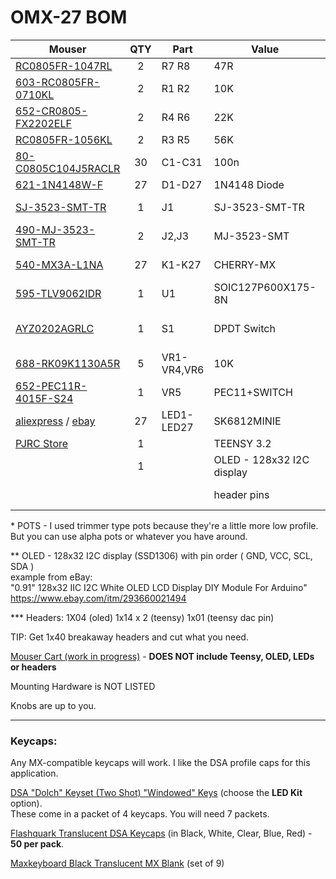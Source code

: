 # OMX-27 BOM


| Mouser  | QTY | Part | Value | Package |
|-----|:--:|-----|-----|-----|
|[RC0805FR-1047RL](http://www.mouser.com/Search/ProductDetail.aspx?R=RC0805FR-1047RL)|2|R7 R8|47R|0805|
|[603-RC0805FR-0710KL](http://www.mouser.com/Search/ProductDetail.aspx?R=603-RC0805FR-0710KL)|2|R1 R2|10K|0805|
|[652-CR0805-FX2202ELF](http://www.mouser.com/Search/ProductDetail.aspx?R=652-CR0805-FX2202ELF)|2|R4 R6|22K|0805|
|[RC0805FR-1056KL](http://www.mouser.com/Search/ProductDetail.aspx?R=RC0805FR-1056KL)|2|R3 R5|56K|0805|
|[80-C0805C104J5RACLR](http://www.mouser.com/Search/ProductDetail.aspx?R=80-C0805C104J5RACLR)|30|C1-C31|100n|0805|
|[621-1N4148W-F](http://www.mouser.com/Search/ProductDetail.aspx?R=621-1N4148W-F)|27|D1-D27|1N4148 Diode|SOD-123|
|[SJ-3523-SMT-TR](http://www.mouser.com/Search/ProductDetail.aspx?R=SJ-3523-SMT-TR)|1|J1|SJ-3523-SMT-TR|3.5 mm jack stereo|
|[490-MJ-3523-SMT-TR](http://www.mouser.com/Search/ProductDetail.aspx?R=490-MJ-3523-SMT-TR)|2|J2,J3|MJ-3523-SMT|3.5 mm jack mono|
|[540-MX3A-L1NA](http://www.mouser.com/Search/ProductDetail.aspx?R=540-MX3A-L1NA)|27|K1-K27|CHERRY-MX|CHERRY-MX Silent Red|
|[595-TLV9062IDR](http://www.mouser.com/Search/ProductDetail.aspx?R=595-TLV9062IDR)|1|U1|SOIC127P600X175-8N|TLV9062IDR|
|[AYZ0202AGRLC](http://www.mouser.com/Search/ProductDetail.aspx?R=AYZ0202AGRLC)|1|S1|DPDT Switch|SWITCH-DPDT-SMD-AYZ0202|
|[688-RK09K1130A5R](http://www.mouser.com/Search/ProductDetail.aspx?R=688-RK09K1130A5R)|5|VR1-VR4,VR6|10K|9MM_SNAP-IN_POT*|
|[652-PEC11R-4015F-S24](http://www.mouser.com/Search/ProductDetail.aspx?R=652-PEC11R-4015F-S24)|1|VR5|PEC11+SWITCH|Encoder with Switch|
| [aliexpress](https://www.aliexpress.com/item/4000475685852.html?spm=a2g0s.9042311.0.0.601b4c4dcyhOZn) / [ebay](https://www.ebay.com/itm/100-2000pcs-SK6812-MINI-E-LED-CHIP-SK6812-3228-4pin-dream-color-LEDS-DC5V/224140435419?hash=item342fcf9fdb:g:XbAAAOSwzkRd8g96)|27|LED1-LED27|SK6812MINIE|SK6812-MINI-E|
| [PJRC Store](https://www.pjrc.com/store/teensy32.html) |1| |TEENSY 3.2||
|  |1| |OLED - 128x32 I2C display| \**See below|
|  | | |header pins| \***See below|

\* POTS - I used trimmer type pots because they're a little more low profile. But you can use alpha pots or whatever you have around.

\** OLED - 128x32 I2C display (SSD1306) with pin order ( GND, VCC, SCL, SDA )  
example from eBay:  
"0.91" 128x32 IIC I2C White OLED LCD Display DIY Module For Arduino"  
https://www.ebay.com/itm/293660021494  

\*** Headers:
1X04 (oled) 
1x14 x 2 (teensy) 
1x01 (teensy dac pin) 

TIP: Get 1x40 breakaway headers and cut what you need.  

[Mouser Cart (work in progress)](https://www.mouser.com/ProjectManager/ProjectDetail.aspx?AccessID=13c0107d30) - __DOES NOT include Teensy, OLED, LEDs or headers__

Mounting Hardware is NOT LISTED

Knobs are up to you.

---

### Keycaps: 

Any MX-compatible keycaps will work.  I like the DSA profile caps for this application.

[DSA "Dolch" Keyset (Two Shot) "Windowed" Keys](https://pimpmykeyboard.com/dsa-dolch-keyset-two-shot/) (choose the __LED Kit__ option).  
These come in a packet of 4 keycaps. You will need 7 packets.  

[Flashquark Translucent DSA Keycaps](https://flashquark.com/product/translucent-dsa-keycaps/) (in Black, White, Clear, Blue, Red) - __50 per pack__.  

[Maxkeyboard Black Translucent MX Blank](https://www.maxkeyboard.com/black-translucent-cherry-mx-blank-keycap-set-for-esc-w-a-s-d-or-e-s-d-f-and-arrow-keys.html) (set of 9)
